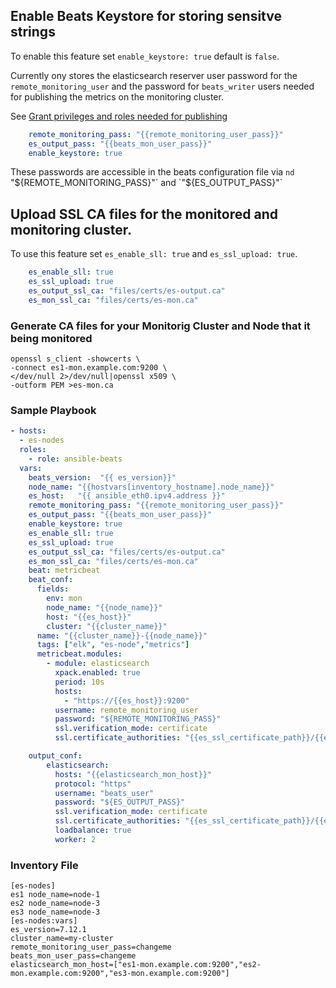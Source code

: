 ## Enable Beats Keystore for storing sensitve strings
To enable this feature set `enable_keystore: true` default is `false`.

Currently ony stores the elasticsearch reserver user password for the `remote_monitoring_user`
and the password for `beats_writer` users needed for publishing the metrics on the monitoring cluster.

See [Grant privileges and roles needed for publishing ](https://www.elastic.co/guide/en/beats/metricbeat/7.13/privileges-to-publish-events.html)
```yml
    remote_monitoring_pass: "{{remote_monitoring_user_pass}}"
    es_output_pass: "{{beats_mon_user_pass}}"
    enable_keystore: true
```	
These passwords are accessible in the beats configuration file via `nd `"${REMOTE_MONITORING_PASS}"` and  `"${ES_OUTPUT_PASS}"`

## Upload SSL CA files for the monitored and monitoring cluster.

To use this feature set  `es_enable_sll: true` and `es_ssl_upload: true`.

```yml
    es_enable_sll: true
    es_ssl_upload: true
    es_output_ssl_ca: "files/certs/es-output.ca"
    es_mon_ssl_ca: "files/certs/es-mon.ca"
```
### Generate CA files for your Monitorig Cluster and Node that it being monitored

```shell
openssl s_client -showcerts \
-connect es1-mon.example.com:9200 \
</dev/null 2>/dev/null|openssl x509 \
-outform PEM >es-mon.ca
```


### Sample Playbook
```yml
- hosts: 
  - es-nodes
  roles:
    - role: ansible-beats
  vars:
    beats_version:  "{{ es_version}}"
    node_name: "{{hostvars[inventory_hostname].node_name}}"
    es_host:   "{{ ansible_eth0.ipv4.address }}"
    remote_monitoring_pass: "{{remote_monitoring_user_pass}}"
    es_output_pass: "{{beats_mon_user_pass}}"
    enable_keystore: true
    es_enable_sll: true
    es_ssl_upload: true
    es_output_ssl_ca: "files/certs/es-output.ca"
    es_mon_ssl_ca: "files/certs/es-mon.ca"
    beat: metricbeat
    beat_conf:
      fields:
        env: mon
        node_name: "{{node_name}}"
        host: "{{es_host}}"
        cluster: "{{cluster_name}}"
      name: "{{cluster_name}}-{{node_name}}"
      tags: ["elk", "es-node","metrics"]
      metricbeat.modules:
        - module: elasticsearch
          xpack.enabled: true
          period: 10s
          hosts:
            - "https://{{es_host}}:9200"
          username: remote_monitoring_user
          password: "${REMOTE_MONITORING_PASS}"
          ssl.verification_mode: certificate
          ssl.certificate_authorities: "{{es_ssl_certificate_path}}/{{es_mon_ssl_ca |basename}}"

    output_conf:
        elasticsearch:
          hosts: "{{elasticsearch_mon_host}}"
          protocol: "https"
          username: "beats_user"
          password: "${ES_OUTPUT_PASS}"
          ssl.verification_mode: certificate
          ssl.certificate_authorities: "{{es_ssl_certificate_path}}/{{es_output_ssl_ca |basename}}"
          loadbalance: true
          worker: 2

```

### Inventory File
```shell
[es-nodes]
es1 node_name=node-1
es2 node_name=node-3 
es3 node_name=node-3
[es-nodes:vars]
es_version=7.12.1
cluster_name=my-cluster
remote_monitoring_user_pass=changeme
beats_mon_user_pass=changeme
elasticsearch_mon_host=["es1-mon.example.com:9200","es2-mon.example.com:9200","es3-mon.example.com:9200"]
```